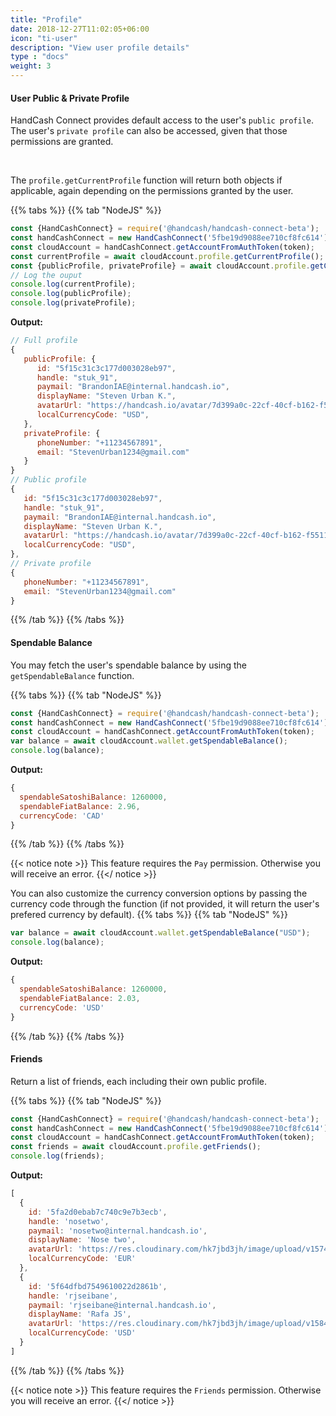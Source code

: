 ```yaml
---
title: "Profile"
date: 2018-12-27T11:02:05+06:00
icon: "ti-user"
description: "View user profile details"
type : "docs"
weight: 3
---
```


#### User Public & Private Profile

HandCash Connect provides default access to the user's `public profile`. The user's `private profile` can also be accessed, given that those permissions are granted.

<br/>

The `profile.getCurrentProfile` function will return both objects if applicable, again depending on the permissions granted by the user. 

 {{% tabs %}}
   {{% tab "NodeJS" %}}

```javascript
const {HandCashConnect} = require('@handcash/handcash-connect-beta');
const handCashConnect = new HandCashConnect('5fbe19d9088ee710cf8fc614'); 
const cloudAccount = handCashConnect.getAccountFromAuthToken(token);
const currentProfile = await cloudAccount.profile.getCurrentProfile();
const {publicProfile, privateProfile} = await cloudAccount.profile.getCurrentProfile();  
// Log the ouput
console.log(currentProfile);
console.log(publicProfile);
console.log(privateProfile);
```

**Output:**
```javascript
// Full profile
{
   publicProfile: {
      id: "5f15c31c3c177d003028eb97",
      handle: "stuk_91",
      paymail: "BrandonIAE@internal.handcash.io",
      displayName: "Steven Urban K.",
      avatarUrl: "https://handcash.io/avatar/7d399a0c-22cf-40cf-b162-f5511a4645db",
      localCurrencyCode: "USD",
   },
   privateProfile: { 
      phoneNumber: "+11234567891",
      email: "StevenUrban1234@gmail.com" 
   }
}
// Public profile 
{
   id: "5f15c31c3c177d003028eb97",
   handle: "stuk_91",
   paymail: "BrandonIAE@internal.handcash.io",
   displayName: "Steven Urban K.",
   avatarUrl: "https://handcash.io/avatar/7d399a0c-22cf-40cf-b162-f5511a4645db",
   localCurrencyCode: "USD",
},
// Private profile 
{ 
   phoneNumber: "+11234567891",
   email: "StevenUrban1234@gmail.com" 
}

```
   {{% /tab %}}
{{% /tabs %}}

#### Spendable Balance

You may fetch the user's spendable balance by using the `getSpendableBalance` function. 

 {{% tabs %}}
   {{% tab "NodeJS" %}}
```javascript
const {HandCashConnect} = require('@handcash/handcash-connect-beta');
const handCashConnect = new HandCashConnect('5fbe19d9088ee710cf8fc614'); 
const cloudAccount = handCashConnect.getAccountFromAuthToken(token);
var balance = await cloudAccount.wallet.getSpendableBalance();
console.log(balance);
```

**Output:**
```javascript
{
  spendableSatoshiBalance: 1260000,
  spendableFiatBalance: 2.96,
  currencyCode: 'CAD'
}
```
   {{% /tab %}}
{{% /tabs %}}


{{< notice note >}}
This feature requires the `Pay` permission. Otherwise you will receive an error.
{{</ notice >}}

You can also customize the currency conversion options by passing the currency code through the function (if not provided, it will return the user's prefered currency by default).
 {{% tabs %}}
   {{% tab "NodeJS" %}}
```javascript
var balance = await cloudAccount.wallet.getSpendableBalance("USD");
console.log(balance);
```

**Output:**
```javascript
{
  spendableSatoshiBalance: 1260000,
  spendableFiatBalance: 2.03,
  currencyCode: 'USD'
}

```
   {{% /tab %}}
{{% /tabs %}}

#### Friends

Return a list of friends, each including their own public profile.


 {{% tabs %}}
   {{% tab "NodeJS" %}}


```javascript
const {HandCashConnect} = require('@handcash/handcash-connect-beta');
const handCashConnect = new HandCashConnect('5fbe19d9088ee710cf8fc614'); 
const cloudAccount = handCashConnect.getAccountFromAuthToken(token);
const friends = await cloudAccount.profile.getFriends();
console.log(friends);
```

**Output:**
```javascript
[
  {
    id: '5fa2d0ebab7c740c9e7b3ecb',
    handle: 'nosetwo',
    paymail: 'nosetwo@internal.handcash.io',
    displayName: 'Nose two',
    avatarUrl: 'https://res.cloudinary.com/hk7jbd3jh/image/upload/v1574787300/gntqxv6ed7sacwpfwumj.jpg',
    localCurrencyCode: 'EUR'
  },
  {
    id: '5f64dfbd7549610022d2861b',
    handle: 'rjseibane',
    paymail: 'rjseibane@internal.handcash.io',
    displayName: 'Rafa JS',
    avatarUrl: 'https://res.cloudinary.com/hk7jbd3jh/image/upload/v1584356800/hprcfwdasenpnrqei3uz.jpg',
    localCurrencyCode: 'USD'
  }
]
```
   {{% /tab %}}
{{% /tabs %}}


{{< notice note >}}
This feature requires the `Friends` permission. Otherwise you will receive an error.
{{</ notice >}}